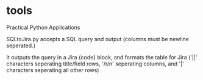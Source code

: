 # tools
Practical Python Applications

  SQLtoJira.py accepts a SQL query and output (columns must be newline seperated.) 
  
  It outputs the query in a Jira {code} block, and formats the table for Jira ('||' characters seperating title/field rows, '/r/n' seperating columns, and '|' characters seperating all other rows)
